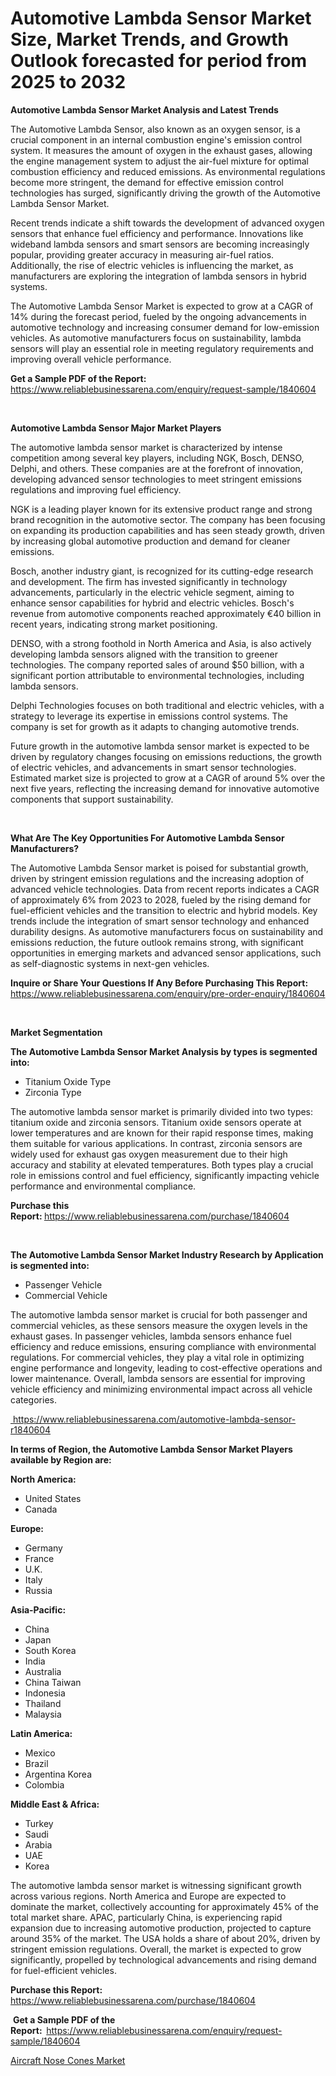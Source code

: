 <p><h1>Automotive Lambda Sensor Market Size, Market Trends, and Growth Outlook forecasted for period from 2025 to 2032</h1></p><p><strong>Automotive Lambda Sensor Market Analysis and Latest Trends</strong></p>
<p><p>The Automotive Lambda Sensor, also known as an oxygen sensor, is a crucial component in an internal combustion engine's emission control system. It measures the amount of oxygen in the exhaust gases, allowing the engine management system to adjust the air-fuel mixture for optimal combustion efficiency and reduced emissions. As environmental regulations become more stringent, the demand for effective emission control technologies has surged, significantly driving the growth of the Automotive Lambda Sensor Market.</p><p>Recent trends indicate a shift towards the development of advanced oxygen sensors that enhance fuel efficiency and performance. Innovations like wideband lambda sensors and smart sensors are becoming increasingly popular, providing greater accuracy in measuring air-fuel ratios. Additionally, the rise of electric vehicles is influencing the market, as manufacturers are exploring the integration of lambda sensors in hybrid systems.</p><p>The Automotive Lambda Sensor Market is expected to grow at a CAGR of 14% during the forecast period, fueled by the ongoing advancements in automotive technology and increasing consumer demand for low-emission vehicles. As automotive manufacturers focus on sustainability, lambda sensors will play an essential role in meeting regulatory requirements and improving overall vehicle performance.</p></p>
<p><strong>Get a Sample PDF of the Report:&nbsp;</strong> <a href="https://www.reliablebusinessarena.com/enquiry/request-sample/1840604?utm_campaign=3535&utm_medium=2&utm_source=Github&utm_content=ia&utm_term=31032025&utm_id=automotive-lambda-sensor">https://www.reliablebusinessarena.com/enquiry/request-sample/1840604</a></p>
<p>&nbsp;</p>
<p><strong>Automotive Lambda Sensor Major Market Players</strong></p>
<p><p>The automotive lambda sensor market is characterized by intense competition among several key players, including NGK, Bosch, DENSO, Delphi, and others. These companies are at the forefront of innovation, developing advanced sensor technologies to meet stringent emissions regulations and improving fuel efficiency.</p><p>NGK is a leading player known for its extensive product range and strong brand recognition in the automotive sector. The company has been focusing on expanding its production capabilities and has seen steady growth, driven by increasing global automotive production and demand for cleaner emissions.</p><p>Bosch, another industry giant, is recognized for its cutting-edge research and development. The firm has invested significantly in technology advancements, particularly in the electric vehicle segment, aiming to enhance sensor capabilities for hybrid and electric vehicles. Bosch's revenue from automotive components reached approximately €40 billion in recent years, indicating strong market positioning.</p><p>DENSO, with a strong foothold in North America and Asia, is also actively developing lambda sensors aligned with the transition to greener technologies. The company reported sales of around $50 billion, with a significant portion attributable to environmental technologies, including lambda sensors.</p><p>Delphi Technologies focuses on both traditional and electric vehicles, with a strategy to leverage its expertise in emissions control systems. The company is set for growth as it adapts to changing automotive trends.</p><p>Future growth in the automotive lambda sensor market is expected to be driven by regulatory changes focusing on emissions reductions, the growth of electric vehicles, and advancements in smart sensor technologies. Estimated market size is projected to grow at a CAGR of around 5% over the next five years, reflecting the increasing demand for innovative automotive components that support sustainability.</p></p>
<p>&nbsp;</p>
<p><strong>What Are The Key Opportunities For Automotive Lambda Sensor Manufacturers?</strong></p>
<p><p>The Automotive Lambda Sensor market is poised for substantial growth, driven by stringent emission regulations and the increasing adoption of advanced vehicle technologies. Data from recent reports indicates a CAGR of approximately 6% from 2023 to 2028, fueled by the rising demand for fuel-efficient vehicles and the transition to electric and hybrid models. Key trends include the integration of smart sensor technology and enhanced durability designs. As automotive manufacturers focus on sustainability and emissions reduction, the future outlook remains strong, with significant opportunities in emerging markets and advanced sensor applications, such as self-diagnostic systems in next-gen vehicles.</p></p>
<p><strong>Inquire or Share Your Questions If Any Before Purchasing This Report:</strong> <a href="https://www.reliablebusinessarena.com/enquiry/pre-order-enquiry/1840604?utm_campaign=3535&utm_medium=2&utm_source=Github&utm_content=ia&utm_term=31032025&utm_id=automotive-lambda-sensor">https://www.reliablebusinessarena.com/enquiry/pre-order-enquiry/1840604</a></p>
<p>&nbsp;</p>
<p><strong>Market Segmentation</strong></p>
<p><strong>The Automotive Lambda Sensor Market Analysis by types is segmented into:</strong></p>
<p><ul><li>Titanium Oxide Type</li><li>Zirconia Type</li></ul></p>
<p><p>The automotive lambda sensor market is primarily divided into two types: titanium oxide and zirconia sensors. Titanium oxide sensors operate at lower temperatures and are known for their rapid response times, making them suitable for various applications. In contrast, zirconia sensors are widely used for exhaust gas oxygen measurement due to their high accuracy and stability at elevated temperatures. Both types play a crucial role in emissions control and fuel efficiency, significantly impacting vehicle performance and environmental compliance.</p></p>
<p><strong>Purchase this Report:&nbsp;</strong><a href="https://www.reliablebusinessarena.com/purchase/1840604?utm_campaign=3535&utm_medium=2&utm_source=Github&utm_content=ia&utm_term=31032025&utm_id=automotive-lambda-sensor">https://www.reliablebusinessarena.com/purchase/1840604</a></p>
<p>&nbsp;</p>
<p><strong>The Automotive Lambda Sensor Market Industry Research by Application is segmented into:</strong></p>
<p><ul><li>Passenger Vehicle</li><li>Commercial Vehicle</li></ul></p>
<p><p>The automotive lambda sensor market is crucial for both passenger and commercial vehicles, as these sensors measure the oxygen levels in the exhaust gases. In passenger vehicles, lambda sensors enhance fuel efficiency and reduce emissions, ensuring compliance with environmental regulations. For commercial vehicles, they play a vital role in optimizing engine performance and longevity, leading to cost-effective operations and lower maintenance. Overall, lambda sensors are essential for improving vehicle efficiency and minimizing environmental impact across all vehicle categories.</p></p>
<p><a href="https://www.reliablebusinessarena.com/automotive-lambda-sensor-r1840604?utm_campaign=3535&utm_medium=2&utm_source=Github&utm_content=ia&utm_term=31032025&utm_id=automotive-lambda-sensor">&nbsp;https://www.reliablebusinessarena.com/automotive-lambda-sensor-r1840604</a></p>
<p><strong>In terms of Region, the Automotive Lambda Sensor Market Players available by Region are:</strong></p>
<p>
    <p> <strong> North America: </strong>
        <ul>
            <li>United States</li>
            <li>Canada</li>
        </ul>
        </p> 
    <p> <strong> Europe: </strong>
        <ul>
            <li>Germany</li>
            <li>France</li>
            <li>U.K.</li>
            <li>Italy</li>
            <li>Russia</li>
        </ul>
        </p> 
    <p> <strong> Asia-Pacific: </strong>
        <ul>
            <li>China</li>
            <li>Japan</li>
            <li>South Korea</li>
            <li>India</li>
            <li>Australia</li>
            <li>China Taiwan</li>
            <li>Indonesia</li>
            <li>Thailand</li>
            <li>Malaysia</li>
        </ul>
        </p> 
    <p> <strong> Latin America: </strong>
        <ul>
            <li>Mexico</li>
            <li>Brazil</li>
            <li>Argentina Korea</li>
            <li>Colombia</li>
        </ul>
        </p> 
    <p> <strong> Middle East & Africa: </strong>
        <ul>
            <li>Turkey</li>
            <li>Saudi</li>
            <li>Arabia</li>
            <li>UAE</li>
            <li>Korea</li>
        </ul>
    </p>
    </p>
<p><p>The automotive lambda sensor market is witnessing significant growth across various regions. North America and Europe are expected to dominate the market, collectively accounting for approximately 45% of the total market share. APAC, particularly China, is experiencing rapid expansion due to increasing automotive production, projected to capture around 35% of the market. The USA holds a share of about 20%, driven by stringent emission regulations. Overall, the market is expected to grow significantly, propelled by technological advancements and rising demand for fuel-efficient vehicles.</p></p>
<p><strong>Purchase this Report: </strong><a href="https://www.reliablebusinessarena.com/purchase/1840604?utm_campaign=3535&utm_medium=2&utm_source=Github&utm_content=ia&utm_term=31032025&utm_id=automotive-lambda-sensor">https://www.reliablebusinessarena.com/purchase/1840604</a></p>
<p>&nbsp;<strong>Get a Sample PDF of the Report:&nbsp;&nbsp;</strong><a href="https://www.reliablebusinessarena.com/enquiry/request-sample/1840604?utm_campaign=3535&utm_medium=2&utm_source=Github&utm_content=ia&utm_term=31032025&utm_id=automotive-lambda-sensor">https://www.reliablebusinessarena.com/enquiry/request-sample/1840604</a></p>
<p><strong></strong></p>
<p><p><a href="https://github.com/yepezkommakp/Market-Research-Report-List-1/blob/main/aircraft-nose-cones-market.md?utm_campaign=3535&utm_medium=2&utm_source=Github&utm_content=ia&utm_term=31032025&utm_id=automotive-lambda-sensor">Aircraft Nose Cones Market</a></p></p>